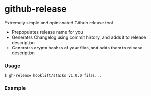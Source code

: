 # github-release

Extremely simple and opinionated Github release tool

* Prepopulates release name for you
* Generates Changelog using commit history, and adds it to release description
* Generates crypto hashes of your files, and adds them to release description 

### Usage

`$ gh-release hooklift/stacks v1.0.0 files...`


### Example

